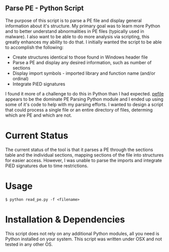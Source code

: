 ## Parse PE - Python Script

The purpose of this script is to parse a PE file and display general information about it's structure.  My primary goal was to learn more Python and to better understand abnormalities in PE files (typically used in malware).  I also want to be able to do more analysis via scripting, this greatly enhances my ability to do that.  I initially wanted the script to be able to accomplish the following:

* Create structures identical to those found in Windows header file
* Parse a PE and display any desired information, such as number of sections
* Display import symbols - imported library and function name (and/or ordinal)
* Integrate PiED signatures

I found it more of a challenge to do this in Python than I had expected.  [pefile](https://github.com/erocarrera/pefile) appears to be the dominate PE Parsing Python module and I ended up using some of it's code to help with my parsing efforts.  I wanted to design a script that could process a single file or an entire directory of files, determing which are PE and which are not.

# Current Status

The current status of the tool is that it parses a PE through the sections table and the individual sections, mapping sections of the file into structures for easier access.  However, I was unable to parse the imports and integrate PiED signatures due to time restrictions.

# Usage

```
$ python read_pe.py -f <filename>
```

# Installation & Dependencies

This script does not rely on any additional Python modules, all you need is Python installed on your system. This script was written under OSX and not tested in any other OS.